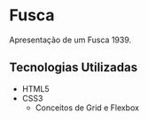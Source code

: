 # Fusca
Apresentação de um Fusca 1939. 

## Tecnologias Utilizadas
* HTML5
* CSS3
   * Conceitos de Grid e Flexbox

